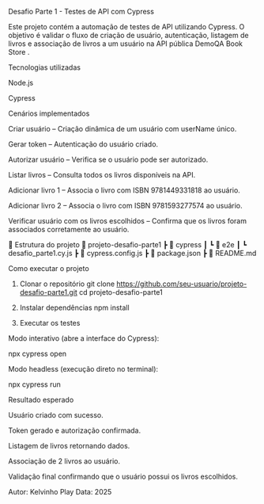 Desafio Parte 1 - Testes de API com Cypress

Este projeto contém a automação de testes de API utilizando Cypress.
O objetivo é validar o fluxo de criação de usuário, autenticação, listagem de livros e associação de livros a um usuário na API pública DemoQA Book Store
.

Tecnologias utilizadas

Node.js

Cypress

Cenários implementados

Criar usuário – Criação dinâmica de um usuário com userName único.

Gerar token – Autenticação do usuário criado.

Autorizar usuário – Verifica se o usuário pode ser autorizado.

Listar livros – Consulta todos os livros disponíveis na API.

Adicionar livro 1 – Associa o livro com ISBN 9781449331818 ao usuário.

Adicionar livro 2 – Associa o livro com ISBN 9781593277574 ao usuário.

Verificar usuário com os livros escolhidos – Confirma que os livros foram associados corretamente ao usuário.

📂 Estrutura do projeto
📁 projeto-desafio-parte1
 ┣ 📁 cypress
 ┃ ┗ 📁 e2e
 ┃   ┗ desafio_parte1.cy.js
 ┣ 📄 cypress.config.js
 ┣ 📄 package.json
 ┣ 📄 README.md

Como executar o projeto
1. Clonar o repositório
git clone https://github.com/seu-usuario/projeto-desafio-parte1.git
cd projeto-desafio-parte1

2. Instalar dependências
npm install

3. Executar os testes

Modo interativo (abre a interface do Cypress):

npx cypress open


Modo headless (execução direto no terminal):

npx cypress run

Resultado esperado

Usuário criado com sucesso.

Token gerado e autorização confirmada.

Listagem de livros retornando dados.

Associação de 2 livros ao usuário.

Validação final confirmando que o usuário possui os livros escolhidos.

Autor: Kelvinho Play
Data: 2025
